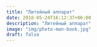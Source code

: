 ```yaml
---
title: "Литейный аппарат"
date: 2018-05-24T16:12:37+06:00
description: "Литейный аппарат"
image: "img/photo-man-book.jpg"
draft: false
---
```

